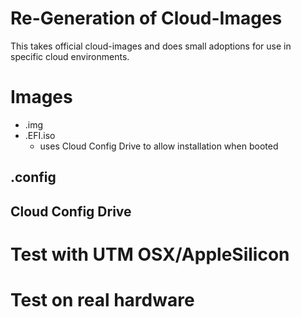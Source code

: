 # Re-Generation of Cloud-Images

This takes official cloud-images and does small adoptions for use in specific cloud environments.

# Images

 * .img
 * .EFI.iso
   * uses Cloud Config Drive to allow installation when booted

## .config

## Cloud Config Drive

# Test with UTM OSX/AppleSilicon

# Test on real hardware

